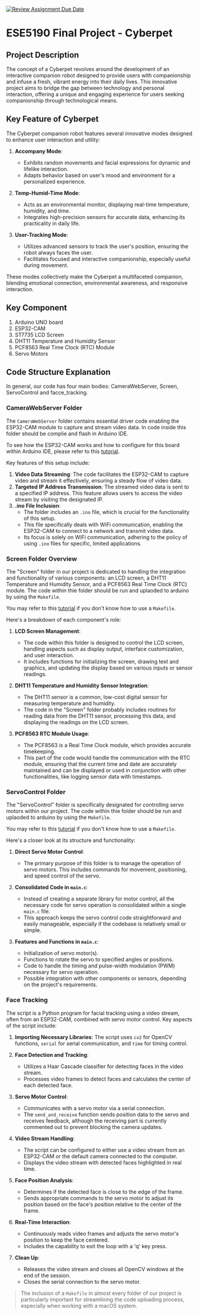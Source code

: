 [![Review Assignment Due Date](https://classroom.github.com/assets/deadline-readme-button-24ddc0f5d75046c5622901739e7c5dd533143b0c8e959d652212380cedb1ea36.svg)](https://classroom.github.com/a/NZx8S8dt)

# ESE5190 Final Project - Cyberpet

## Project Description

The concept of a Cyberpet revolves around the development of an interactive companion robot designed to provide users with companionship and infuse a fresh, vibrant energy into their daily lives. This innovative project aims to bridge the gap between technology and personal interaction, offering a unique and engaging experience for users seeking companionship through technological means.

## Key Feature of Cyberpet

The Cyberpet companion robot features several innovative modes designed to enhance user interaction and utility:

1. **Accompany Mode**:

   - Exhibits random movements and facial expressions for dynamic and lifelike interaction.
   - Adapts behavior based on user's mood and environment for a personalized experience.
2. **Temp-Humid-Time Mode**:

   - Acts as an environmental monitor, displaying real-time temperature, humidity, and time.
   - Integrates high-precision sensors for accurate data, enhancing its practicality in daily life.
3. **User-Tracking Mode**:

   - Utilizes advanced sensors to track the user's position, ensuring the robot always faces the user.
   - Facilitates focused and interactive companionship, especially useful during movement.

These modes collectively make the Cyberpet a multifaceted companion, blending emotional connection, environmental awareness, and responsive interaction.

## Key Component

1. Arduino UNO board
2. ESP32-CAM
3. ST7735 LCD Screen
4. DHT11 Temperature and Humidity Sensor
5. PCF8563 Real Time Clock (RTC) Module
6. Servo Motors

## Code Structure Explanation

In general, our code has four main bodies: CameraWebServer, Screen, ServoControl and facce_tracking.

### CameraWebServer Folder

The `CameraWebServer` folder contains essential driver code enabling the ESP32-CAM module to capture and stream video data. In code inside this folder should be complie and flash in Arduino IDE.

To see how the ESP32-CAM works and how to configure for this board within Arduino IDE, please refer to this [tutorial](https://lastminuteengineers.com/getting-started-with-esp32-cam/).

 Key features of this setup include:

1. **Video Data Streaming**: The code facilitates the ESP32-CAM to capture video and stream it effectively, ensuring a steady flow of video data.
2. **Targeted IP Address Transmission**: The streamed video data is sent to a specified IP address. This feature allows users to access the video stream by visiting the designated IP.
3. **.ino File Inclusion**:
   - The folder includes an `.ino` file, which is crucial for the functionality of this setup.
   - This file specifically deals with WiFi communication, enabling the ESP32-CAM to connect to a network and transmit video data.
   - Its focus is solely on WiFi communication, adhering to the policy of using `.ino` files for specific, limited applications.

### Screen Folder Overview

The "Screen" folder in our project is dedicated to handling the integration and functionality of various components: an LCD screen, a DHT11 Temperature and Humidity Sensor, and a PCF8563 Real Time Clock (RTC) module. The code within thie folder should be run and uplaoded to arduino by using the `Makefile`.

You may refer to this [tutorial](https://www.youtube.com/watch?v=Os5sGlw3PV0) if you don't know how to use a `Makefile`.

Here's a breakdown of each component's role:

1. **LCD Screen Management**:

   - The code within this folder is designed to control the LCD screen, handling aspects such as display output, interface customization, and user interaction.
   - It includes functions for initializing the screen, drawing text and graphics, and updating the display based on various inputs or sensor readings.
2. **DHT11 Temperature and Humidity Sensor Integration**:

   - The DHT11 sensor is a common, low-cost digital sensor for measuring temperature and humidity.
   - The code in the "Screen" folder probably includes routines for reading data from the DHT11 sensor, processing this data, and displaying the readings on the LCD screen.
3. **PCF8563 RTC Module Usage**:

   - The PCF8563 is a Real Time Clock module, which provides accurate timekeeping.
   - This part of the code would handle the communication with the RTC module, ensuring that the current time and date are accurately maintained and can be displayed or used in conjunction with other functionalities, like logging sensor data with timestamps.

### ServoControl Folder

The "ServoControl" folder is specifically designated for controlling servo motors within our project. The code within thie folder should be run and uplaoded to arduino by using the `Makefile`.

You may refer to this [tutorial](https://www.youtube.com/watch?v=Os5sGlw3PV0) if you don't know how to use a `Makefile`.

Here's a closer look at its structure and functionality:

1. **Direct Servo Motor Control**:

   - The primary purpose of this folder is to manage the operation of servo motors. This includes commands for movement, positioning, and speed control of the servo.
2. **Consolidated Code in `main.c`**:

   - Instead of creating a separate library for motor control, all the necessary code for servo operation is consolidated within a single `main.c` file.
   - This approach keeps the servo control code straightforward and easily manageable, especially if the codebase is relatively small or simple.
3. **Features and Functions in `main.c`**:

   - Initialization of servo motor(s).
   - Functions to rotate the servo to specified angles or positions.
   - Code to handle the timing and pulse-width modulation (PWM) necessary for servo operation.
   - Possible integration with other components or sensors, depending on the project's requirements.

### Face Tracking

The script is a Python program for facial tracking using a video stream, often from an ESP32-CAM, combined with servo motor control. Key aspects of the script include:

1. **Importing Necessary Libraries**: The script uses `cv2` for OpenCV functions, `serial` for serial communication, and `time` for timing control.
2. **Face Detection and Tracking**:

   - Utilizes a Haar Cascade classifier for detecting faces in the video stream.
   - Processes video frames to detect faces and calculates the center of each detected face.
3. **Servo Motor Control**:

   - Communicates with a servo motor via a serial connection.
   - The `send_and_receive` function sends position data to the servo and receives feedback, although the receiving part is currently commented out to prevent blocking the camera updates.
4. **Video Stream Handling**:

   - The script can be configured to either use a video stream from an ESP32-CAM or the default camera connected to the computer.
   - Displays the video stream with detected faces highlighted in real time.
5. **Face Position Analysis**:

   - Determines if the detected face is close to the edge of the frame.
   - Sends appropriate commands to the servo motor to adjust its position based on the face's position relative to the center of the frame.
6. **Real-Time Interaction**:

   - Continuously reads video frames and adjusts the servo motor's position to keep the face centered.
   - Includes the capability to exit the loop with a 'q' key press.
7. **Clean Up**:

   - Releases the video stream and closes all OpenCV windows at the end of the session.
   - Closes the serial connection to the servo motor.

> The inclusion of a `Makefile` in almost every folder of our project is particularly important for streamlining the code uploading process, especially when working with a macOS system.
